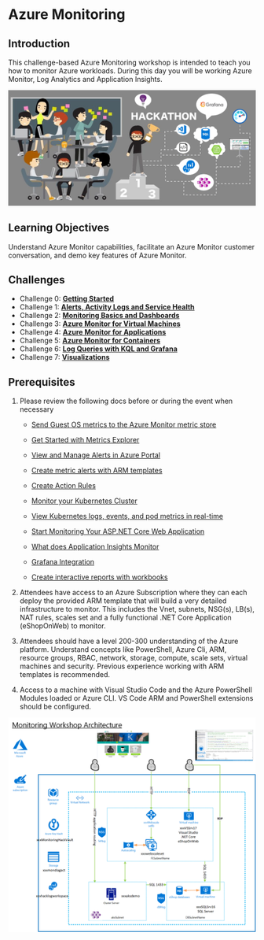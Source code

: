 # Azure Monitoring

## Introduction

This challenge-based Azure Monitoring workshop is intended to teach you how to monitor Azure workloads. During this day you will be working Azure Monitor, Log Analytics and Application Insights.

![Hack Intro](./Images/header.png) 

## Learning Objectives

Understand Azure Monitor capabilities, facilitate an Azure Monitor customer conversation, and demo key features of Azure Monitor.

## Challenges

- Challenge 0: **[Getting Started](Student/00-Getting-Started.md)**
- Challenge 1: **[Alerts, Activity Logs and Service Health](Student/01-Alerts-Activity-Logs-And-Service-Health.md)**
- Challenge 2: **[Monitoring Basics and Dashboards](Student/02-Monitoring-Basics-And-Dashboards.md)**
- Challenge 3: **[Azure Monitor for Virtual Machines](Student/03-Azure-Monitor-For-Virtual-Machines.md)**
- Challenge 4: **[Azure Monitor for Applications](Student/04-Azure-Monitor-For-Applications.md)**
- Challenge 5: **[Azure Monitor for Containers](Student/05-Azure-Monitor-For-Containers.md)**
- Challenge 6: **[Log Queries with KQL and Grafana](Student/06-Log-Queries-With-KQL-And-Grafana.md)**
- Challenge 7: **[Visualizations](Student/07-Visualizations.md)**

## Prerequisites

1. Please review the following docs before or during the event when necessary
    - [Send Guest OS metrics to the Azure Monitor metric store](https://docs.microsoft.com/en-us/azure/azure-monitor/platform/collect-custom-metrics-guestos-resource-manager-vm)

    - [Get Started with Metrics Explorer](https://docs.microsoft.com/en-us/azure/azure-monitor/platform/metrics-getting-started)

    - [View and Manage Alerts in Azure Portal](https://docs.microsoft.com/en-us/azure/azure-monitor/platform/alerts-metric#view-and-manage-with-azure-portal)

    - [Create metric alerts with ARM templates](https://docs.microsoft.com/en-us/azure/azure-monitor/platform/alerts-metric-create-templates)

    - [Create Action Rules](https://docs.microsoft.com/en-us/azure/azure-monitor/platform/alerts-action-rules)

    - [Monitor your Kubernetes Cluster](https://docs.microsoft.com/en-us/azure/azure-monitor/insights/container-insights-analyze)

    - [View Kubernetes logs, events, and pod metrics in real-time](https://docs.microsoft.com/en-us/azure/azure-monitor/insights/container-insights-livedata-overview)

    - [Start Monitoring Your ASP.NET Core Web Application](https://docs.microsoft.com/en-us/azure/azure-monitor/learn/dotnetcore-quick-start)

    - [What does Application Insights Monitor](https://docs.microsoft.com/en-us/azure/azure-monitor/app/app-insights-overview#what-does-application-insights-monitor)

    - [Grafana Integration](https://grafana.com/grafana/plugins/grafana-azure-monitor-datasource)

    - [Create interactive reports with workbooks](https://docs.microsoft.com/en-us/azure/azure-monitor/app/usage-workbooks)

2. Attendees have access to an Azure Subscription where they can each deploy the provided ARM template that will build a very detailed infrastructure to monitor.  This includes the Vnet, subnets, NSG(s), LB(s), NAT rules, scales set and a fully functional .NET Core Application (eShopOnWeb) to monitor.
3. Attendees should have a level 200-300 understanding of the Azure platform.  Understand concepts like PowerShell, Azure Cli, ARM, resource groups, RBAC, network, storage, compute, scale sets, virtual machines and security.  Previous experience working with ARM templates is recommended.
4. Access to a machine with Visual Studio Code and the Azure PowerShell Modules loaded or Azure CLI. VS Code ARM and PowerShell extensions should be configured.

![Hack Diagram](./Images/monitoringhackdiagram.png)
